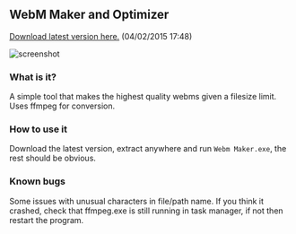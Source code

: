 ## WebM Maker and Optimizer

[Download latest version here.](http://a.pomf.se/aiawun.zip) (04/02/2015 17:48)

![screenshot](https://i.imgur.com/6apO719.png)

### What is it?

A simple tool that makes the highest quality webms given a filesize limit. Uses ffmpeg for conversion.

### How to use it

Download the latest version, extract anywhere and run `Webm Maker.exe`, the rest should be obvious.

### Known bugs

Some issues with unusual characters in file/path name. If you think it crashed, check that ffmpeg.exe is still running in task manager, if not then restart the program.
